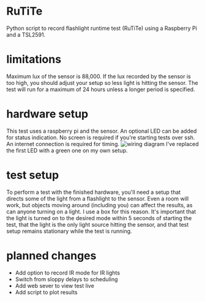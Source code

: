 # RuTiTe
Python script to record flashlight runtime test (RuTiTe) using a Raspberry Pi and a TSL2591.
# limitations
Maximum lux of the sensor is 88,000. If the lux recorded by the sensor is too high, you should adjust your setup so less light is hitting the sensor.
The test will run for a maximum of 24 hours unless a longer period is specified.
# hardware setup
This test uses a raspberry pi and the sensor. An optional LED can be added for status indication. No screen is required if you're starting tests over ssh. An internet connection is required for timing.
![wiring diagram](https://github.com/bmengineer-gear/runtimetest/blob/master/runtimetestwiringdiagram.png)
I've replaced the first LED with a green one on my own setup.
# test setup
To perform a test with the finished hardware, you'll need a setup that directs some of the light from a flashlight to the sensor. Even a room will work, but objects moving around (including you) can affect the results, as can anyone turning on a light. I use a box for this reason.
It's important that the light is turned on to the desired mode within 5 seconds of starting the test, that the light is the only light source hitting the sensor, and that test setup remains stationary while the test is running.
# planned changes
- Add option to record IR mode for IR lights
- Switch from sloppy delays to scheduling
- Add web sever to view test live
- Add script to plot results
